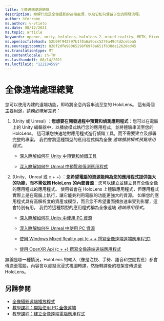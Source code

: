 ```yaml
---
title: 全像遠端處理總覽
description: 瞭解什麼是全像攝影的遠端處理，以及它如何受益于您的開發流程。
author: hferrone
ms.author: v-vtieto
ms.date: 08/12/2021
ms.topic: article
keywords: openxr、unity、hololens、hololens 2、mixed reality、MRTK、Mixed Reality 工具組、增強的現實、虛擬實境、混合現實耳機、學習、教學課程、快速入門、攝影遠端、桌面、預覽
ms.openlocfilehash: 52b69f942797b1f0a6a9bcc5276a49d4d2cebba5
ms.sourcegitcommit: 820f2dfe98065298f6978a651f838de12620dd45
ms.translationtype: MT
ms.contentlocale: zh-TW
ms.lasthandoff: 08/14/2021
ms.locfileid: "122184599"
---
```

# <a name="holographic-remoting-overview"></a>全像遠端處理總覽

您可以使用內建的遠端功能，即時將全息內容串流至您的 HoloLens。 這有兩個主要用途，請務必瞭解差異：

1.  (Unity 或 Unreal) ：**您想要在開發過程中預覽和偵測應用程式**：您可以在電腦上的 Unity 編輯器中，以播放模式執行您的應用程式，並將體驗串流至您的 HoloLens。 這可讓您快速地對應用程式進行偵錯工具，而不需要建立及部署完整的專案。 我們會將這種類型的應用程式稱為全像 _遠端播放模式預覽應用程式_。

    - [深入瞭解如何在 Unity 中預覽和偵錯工具](../unity/preview-and-debug-your-app.md)

    - [深入瞭解如何在 Unreal 中預覽和偵測應用程式](../unreal/unreal-streaming.md)

1.  (Unity、Unreal 或 c + +) ：**您希望電腦的資源能夠為您的應用程式提供強大的功能，而不需依賴 HoloLens 的內部資源**：您可以建立並建立具有全像全像的應用程式的應用程式。 使用者會在 HoloLens 上體驗應用程式，但應用程式實際上是在電腦上執行，讓它能夠利用電腦的功能更強大的資源。 如果您的應用程式具有高解析度的資產或模型，而且您不希望畫面播放速率受到影響，這會特別有用。 我們將這種類型的應用程式稱為全像遠端 _遠端應用程式_。

    - [深入瞭解如何在 Unity 中使用 PC 資源](../unity/use-pc-resources.md)

    - [深入瞭解如何在 Unreal 中使用 PC 資源](../unreal/unreal-streaming.md)

    - [使用 Windows Mixed Reality api (c + + 撰寫全像遠端遠端應用程式) ](holographic-remoting-create-remote-wmr.md)

    - [使用 OpenXR Api (c + +) 撰寫全像遠端遠端應用程式 ](holographic-remoting-create-remote-openxr.md)

無論是哪一種情況，HoloLens 的輸入（像是注視、手勢、語音和空間對應）都會傳送至電腦，內容會以虛擬沉浸式視圖轉譯，然後轉譯後的框架會傳送至 HoloLens。 

## <a name="see-also"></a>另請參閱

* [全像攝影遠端播放程式](holographic-remoting-player.md)
* [教學課程：開始使用 PC 全像遠端](../unity/tutorials/mr-learning-pc-holographic-remoting-01.md)
* [教學課程：建立全像遠端電腦應用程式](../unity/tutorials/mr-learning-pc-holographic-remoting-02.md)
